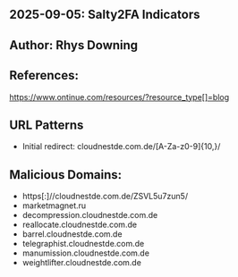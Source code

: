 ## 2025-09-05: Salty2FA Indicators

## Author: Rhys Downing

## References: 
https://www.ontinue.com/resources/?resource_type[]=blog

## URL Patterns
- Initial redirect: cloudnestde.com.de/[A-Za-z0-9]{10,}/

## Malicious Domains:
- https[:]//cloudnestde.com.de/ZSVL5u7zun5/
- marketmagnet.ru
- decompression.cloudnestde.com.de
- reallocate.cloudnestde.com.de
- barrel.cloudnestde.com.de
- telegraphist.cloudnestde.com.de
- manumission.cloudnestde.com.de
- weightlifter.cloudnestde.com.de




